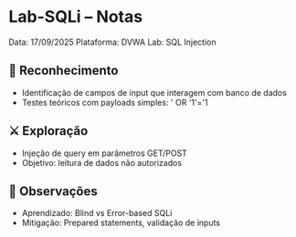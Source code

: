 # Lab-SQLi – Notas
Data: 17/09/2025
Plataforma: DVWA
Lab: SQL Injection

## 🔎 Reconhecimento
- Identificação de campos de input que interagem com banco de dados
- Testes teóricos com payloads simples: ' OR '1'='1

## ⚔️ Exploração
- Injeção de query em parâmetros GET/POST
- Objetivo: leitura de dados não autorizados

## 📝 Observações
- Aprendizado: Blind vs Error-based SQLi
- Mitigação: Prepared statements, validação de inputs
